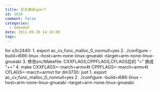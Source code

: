 ```yaml
---
title: 交叉编译iperf
id: 1816
comment: false
categories:
  - embeded
date: 2011-09-30 14:10:00
tags:
---
```


for s3c2440:
1\. export ac_cv_func_malloc_0_nonnull=yes
2\. ./configure –build=i686-linux –host=arm-none-linux-gnueabi –target=arm-none-linux-gnueabi
3\. 修改src/Makefile: CXXFLAGS,CPPFLAGS,CFLAGS后的 “=” 换成 “+=”
4\. make CXXFLAGS=-march=armv4t CPPFLAGS=-march=armv4t CFLAGS=-march=armvt
for dm3730:
just
1\. export ac_cv_func_malloc_0_nonnull=yes
2\. ./configure –build=i686-linux –host=arm-none-linux-gnueabi –target=arm-none-linux-gnueabi
